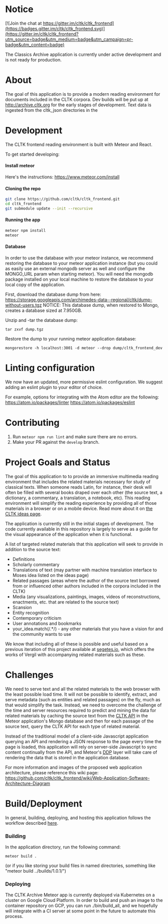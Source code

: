 # Notice

[![Join the chat at https://gitter.im/cltk/cltk_frontend](https://badges.gitter.im/cltk/cltk_frontend.svg)](https://gitter.im/cltk/cltk_frontend?utm_source=badge&utm_medium=badge&utm_campaign=pr-badge&utm_content=badge)

The Classics Archive application is currently under active development and is not ready for production.

# About

The goal of this application is to provide a modern reading environment for documents included in the CLTK corpora. Dev builds will be put up at http://archive.cltk.org for the early stages of development.  Text data is ingested from the cltk_json directories in the


# Development

The CLTK frontend reading environment is built with Meteor and React.

To get started developing:

#### Install meteor
Here's the instructions: https://www.meteor.com/install

#### Cloning the repo

```bash
git clone https://github.com/cltk/cltk_frontend.git
cd cltk_frontend
git submodule update --init --recursive
```
#### Running the app

```bash
meteor npm install
meteor
```

#### Database

In order to use the database with your meteor instance, we recommend restoring the database to your meteor application instance (but you could as easily use an external mongodb server as well and configure the MONGO_URL param when starting meteor). You will need the mongodb package installed on your local machine to restore the database to your local copy of the application.

First, download the database dump from here: https://storage.googleapis.com/archimedes-data--regional/cltk/dump-without-users.tgz NOTICE: This database dump, when restored to Mongo, creates a database sized at 7.950GB.

Unzip and -tar the database dump:

```
tar zxvf dump.tgz
```

Restore the dump to your running meteor application database:

```
mongorestore -h localhost:3001 -d meteor --drop dump/cltk_frontend_dev
```

# Linting configuration

We now have an updated, more permissive eslint configuration. We suggest adding an eslint plugin to your editor of choice.

For example, options for integrating with the Atom editor are the following:
https://atom.io/packages/linter
https://atom.io/packages/eslint


# Contributing

1. Run `meteor npm run lint` and make sure there are no errors.
2. Make your PR against the `develop` branch.


# Project Goals and Status

The goal of this application to to provide an immersive multimedia reading environment that includes the related materials necessary for study of classical texts.  When someone reads Latin, for instance, their desk will often be filled with several books draped over each other (the source text, a dictionary, a commentary, a translation, a notebook, etc).  This reading environment will simplify the reading experience by providing all of those materials in a browser or on a mobile device.  Read more about it on [the CLTK ideas page](https://github.com/cltk/cltk/wiki/Project-ideas).

The application is currently still in the initial stages of development.  The code currently available in this repository is largely to serve as a guide for the visual appearance of the application when it is functional.

A list of targeted related materials that this application will seek to provide in addition to the source text:

* Definitions
* Scholarly commentary
* Translations of text (may partner with machine translation interface to Moses idea listed on the ideas page)
* Related passages (areas where the author of the source text borrowed from or influenced other authors included in the corpora included in the CLTK)
* Media (any visualizations, paintings, images, videos of reconstructions, enactments, etc. that are related to the source text)
* Scansion
* Entity recognition
* Contemporary criticism
* User annotations and bookmarks
* your_idea.match(/.\*/) - any other materials that you have a vision for and the community wants to use

We know that including all of these is possible and useful based on a previous iteration of this project available at [segetes.io](http://segetes.io), which offers the works of Vergil with accompanying related materials such as these.


# Challenges

We need to serve text and all the related materials to the web browser with the least possible load time. It will not be possible to identify, extract, and serve metadata (such as entities and related passages) on the fly, much as that would simplify the task.  Instead, we need to overcome the challenge of the time and server resources required to predict and mining the data for related materials by caching the source text from the [CLTK API](https://github.com/cltk/cltk_api) in the Meteor application's Mongo database and then for each passage of the source text, query the CLTK API for each type of related material.

Instead of the traditional model of a client-side Javascript application querying an API and rendering a JSON response to the page every time the page is loaded, this application will rely on server-side Javascript to sync content continually from the API, and Meteor's [DDP](https://www.meteor.com/ddp) layer will take care of rendering the data that is stored in the application database.

For more information and images of the proposed web application architecture, please reference this wiki page: https://github.com/cltk/cltk_frontend/wiki/Web-Application-Software-Architecture-Diagram

# Build/Deployment

In general, building, deploying, and hosting this application follows the workflow described [here](https://www.digitalocean.com/community/tutorials/how-to-deploy-a-meteor-js-application-on-ubuntu-14-04-with-nginx).

### Building
In the application directory, run the following command:
```
meteor build .
```
(or if you like storing your build files in named directories, something like "meteor build ../builds/1.0.1/")

### Deploying

The CLTK Archive Meteor app is currently deployed via Kubernetes on a cluster on Google Cloud Platform. In order to build and push an image to the container repository on GCP, you can run ./bin/build_all, and we hopefully will integrate with a CI server at some point in the future to automate this process.
